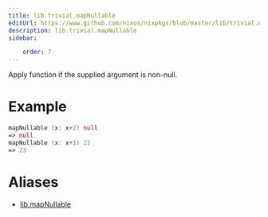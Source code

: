 ```yaml
---
title: lib.trivial.mapNullable
editUrl: https://www.github.com/nixos/nixpkgs/blob/master/lib/trivial.nix#L214C5
description: lib.trivial.mapNullable
sidebar:

    order: 7
---
```


Apply function if the supplied argument is non-null.

# Example

```nix
mapNullable (x: x+1) null
=> null
mapNullable (x: x+1) 22
=> 23
```


# Aliases

- [lib.mapNullable](/nix-doc-comments/reference/lib/lib-mapNullable)


